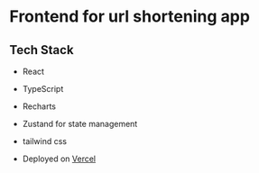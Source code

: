 # Frontend for url shortening app

## Tech Stack

- React
- TypeScript
- Recharts
- Zustand for state management
- tailwind css

- Deployed on [Vercel](https://url-shortner-theta-murex.vercel.app/)
